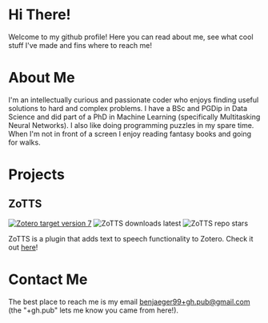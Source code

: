 # Hi There!
Welcome to my github profile! Here you can read about me, see what cool stuff I've made and fins where to reach me!

# About Me
I'm an intellectually curious and passionate coder who enjoys finding useful solutions to hard and complex problems. I have a BSc and PGDip in Data Science and did part of a PhD in Machine Learning (specifically Multitasking Neural Networks). I also like doing programming puzzles in my spare time. When I'm not in front of a screen I enjoy reading fantasy books and going for walks.

# Projects
## ZoTTS
[![Zotero target version 7](https://img.shields.io/badge/Zotero-7-green?style=flat-square&logo=zotero&logoColor=CC2936)](https://www.zotero.org) ![ZoTTS downloads latest](https://img.shields.io/github/downloads/ImperialSquid/zotero-zotts/latest/total?style=flat-square) ![ZoTTS repo stars](https://img.shields.io/github/stars/ImperialSquid/zotero-zotts?style=flat-square)


ZoTTS is a plugin that adds text to speech functionality to Zotero. Check it out [here](https://github.com/ImperialSquid/zotero-zotts)!

# Contact Me
The best place to reach me is my email [benjaeger99+gh.pub@gmail.com](mailto:benjaeger99+gh.pub@gmail.com) (the "+gh.pub" lets me know you came from here!).
